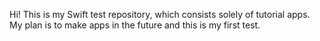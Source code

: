 Hi! This is my Swift test repository, which consists solely of tutorial apps. My plan is to make apps in the future and this is my first test.
